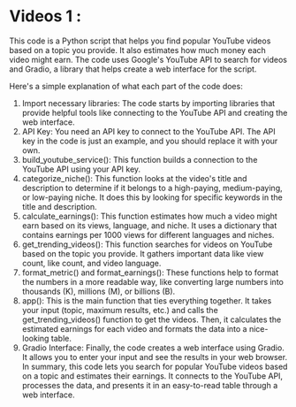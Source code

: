 # Videos 1 : 
This code is a Python script that helps you find popular YouTube videos based on a topic you provide. It also estimates how much money each video might earn. The code uses Google's YouTube API to search for videos and Gradio, a library that helps create a web interface for the script. 

Here's a simple explanation of what each part of the code does:

1. Import necessary libraries: The code starts by importing libraries that provide helpful tools like connecting to the YouTube API and creating the web interface.
2. API Key: You need an API key to connect to the YouTube API. The API key in the code is just an example, and you should replace it with your own.
3. build_youtube_service(): This function builds a connection to the YouTube API using your API key.
4. categorize_niche(): This function looks at the video's title and description to determine if it belongs to a high-paying, medium-paying, or low-paying niche. It does this by looking for specific keywords in the title and description.
5. calculate_earnings(): This function estimates how much a video might earn based on its views, language, and niche. It uses a dictionary that contains earnings per 1000 views for different languages and niches.
6. get_trending_videos(): This function searches for videos on YouTube based on the topic you provide. It gathers important data like view count, like count, and video language.
7. format_metric() and format_earnings(): These functions help to format the numbers in a more readable way, like converting large numbers into thousands (K), millions (M), or billions (B).
8. app(): This is the main function that ties everything together. It takes your input (topic, maximum results, etc.) and calls the get_trending_videos() function to get the videos. Then, it calculates the estimated earnings for each video and formats the data into a nice-looking table.
9. Gradio Interface: Finally, the code creates a web interface using Gradio. It allows you to enter your input and see the results in your web browser.
In summary, this code lets you search for popular YouTube videos based on a topic and estimates their earnings. It connects to the YouTube API, processes the data, and presents it in an easy-to-read table through a web interface.
